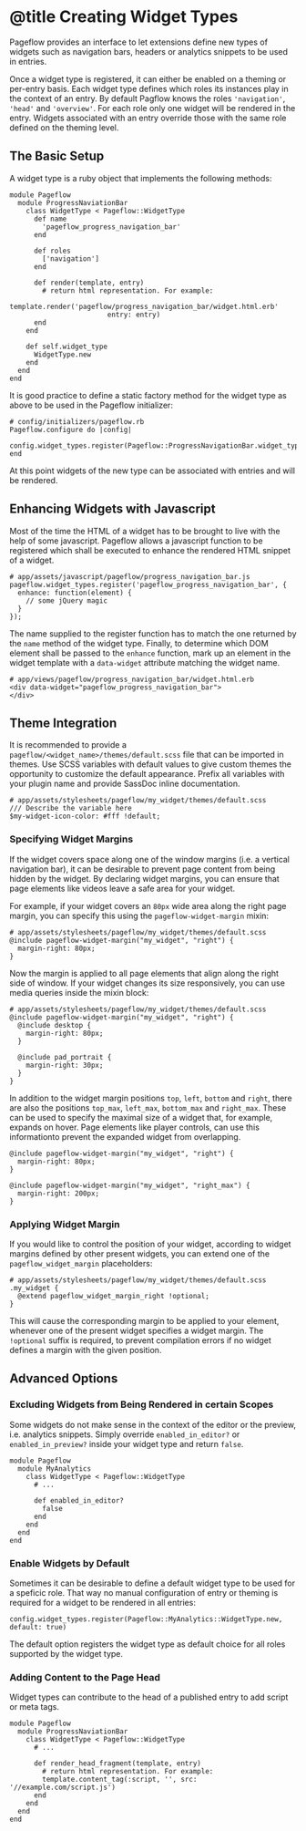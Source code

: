# @title Creating Widget Types

Pageflow provides an interface to let extensions define new types of
widgets such as navigation bars, headers or analytics snippets to be
used in entries.

Once a widget type is registered, it can either be enabled on a
theming or per-entry basis. Each widget type defines which roles its
instances play in the context of an entry. By default Pagflow knows
the roles `'navigation'`, `'head'` and `'overview'`. For each role only
one widget will be rendered in the entry. Widgets associated with an
entry override those with the same role defined on the theming level.

## The Basic Setup

A widget type is a ruby object that implements the following methods:

    module Pageflow
      module ProgressNaviationBar
        class WidgetType < Pageflow::WidgetType
          def name
            'pageflow_progress_navigation_bar'
          end

          def roles
            ['navigation']
          end

          def render(template, entry)
            # return html representation. For example:
            template.render('pageflow/progress_navigation_bar/widget.html.erb'
                            entry: entry)
          end
        end

        def self.widget_type
          WidgetType.new
        end
      end
    end

It is good practice to define a static factory method for the widget
type as above to be used in the Pageflow initializer:

    # config/initializers/pageflow.rb
    Pageflow.configure do |config|
      config.widget_types.register(Pageflow::ProgressNavigationBar.widget_type)
    end

At this point widgets of the new type can be associated with entries
and will be rendered.

## Enhancing Widgets with Javascript

Most of the time the HTML of a widget has to be brought to live with
the help of some javascript. Pageflow allows a javascript function to
be registered which shall be executed to enhance the rendered HTML
snippet of a widget.

    # app/assets/javascript/pageflow/progress_navigation_bar.js
    pageflow.widget_types.register('pageflow_progress_navigation_bar', {
      enhance: function(element) {
        // some jQuery magic
      }
    });

The name supplied to the register function has to match the one
returned by the `name` method of the widget type. Finally, to
determine which DOM element shall be passed to the `enhance` function,
mark up an element in the widget template with a `data-widget`
attribute matching the widget name.

    # app/views/pageflow/progress_navigation_bar/widget.html.erb
    <div data-widget="pageflow_progress_navigation_bar">
    </div>

## Theme Integration

It is recommended to provide a
`pageflow/<widget_name>/themes/default.scss` file that can be imported
in themes. Use SCSS variables with default values to give custom
themes the opportunity to customize the default appearance. Prefix all
variables with your plugin name and provide SassDoc inline
documentation.

    # app/assets/stylesheets/pageflow/my_widget/themes/default.scss
    /// Describe the variable here
    $my-widget-icon-color: #fff !default;

### Specifying Widget Margins

If the widget covers space along one of the window margins (i.e. a
vertical navigation bar), it can be desirable to prevent page content
from being hidden by the widget. By declaring widget margins, you can
ensure that page elements like videos leave a safe area for your
widget.

For example, if your widget covers an `80px` wide area along the right
page margin, you can specify this using the `pageflow-widget-margin`
mixin:

    # app/assets/stylesheets/pageflow/my_widget/themes/default.scss
    @include pageflow-widget-margin("my_widget", "right") {
      margin-right: 80px;
    }

Now the margin is applied to all page elements that align along the
right side of window. If your widget changes its size responsively,
you can use media queries inside the mixin block:

    # app/assets/stylesheets/pageflow/my_widget/themes/default.scss
    @include pageflow-widget-margin("my_widget", "right") {
      @include desktop {
        margin-right: 80px;
      }
    
      @include pad_portrait {
        margin-right: 30px;
      }
    }

In addition to the widget margin positions `top`, `left`, `bottom` and
`right`, there are also the positions `top_max`, `left_max`,
`bottom_max` and `right_max`. These can be used to specify the maximal
size of a widget that, for example, expands on hover. Page elements
like player controls, can use this informationto prevent the expanded
widget from overlapping.

    @include pageflow-widget-margin("my_widget", "right") {
      margin-right: 80px;
    }

    @include pageflow-widget-margin("my_widget", "right_max") {
      margin-right: 200px;
    }

### Applying Widget Margin

If you would like to control the position of your widget, according to
widget margins defined by other present widgets, you can extend one of
the `pageflow_widget_margin` placeholders:

    # app/assets/stylesheets/pageflow/my_widget/themes/default.scss
    .my_widget {
      @extend pageflow_widget_margin_right !optional;
    }

This will cause the corresponding margin to be applied to your
element, whenever one of the present widget specifies a widget
margin. The `!optional` suffix is required, to prevent compilation
errors if no widget defines a margin with the given position.

## Advanced Options

### Excluding Widgets from Being Rendered in certain Scopes

Some widgets do not make sense in the context of the editor or the
preview, i.e. analytics snippets. Simply override `enabled_in_editor?`
or `enabled_in_preview?` inside your widget type and return `false`.

    module Pageflow
      module MyAnalytics
        class WidgetType < Pageflow::WidgetType
          # ...

          def enabled_in_editor?
            false
          end
        end
      end
    end

### Enable Widgets by Default

Sometimes it can be desirable to define a default widget type to be
used for a speficic role. That way no manual configuration of entry or
theming is required for a widget to be rendered in all entries:

    config.widget_types.register(Pageflow::MyAnalytics::WidgetType.new, default: true)

The default option registers the widget type as default choice for all
roles supported by the widget type.

### Adding Content to the Page Head

Widget types can contribute to the head of a published entry to add
script or meta tags.

    module Pageflow
      module ProgressNaviationBar
        class WidgetType < Pageflow::WidgetType
          # ...

          def render_head_fragment(template, entry)
            # return html representation. For example:
            template.content_tag(:script, '', src: '//example.com/script.js')
          end
        end
      end
    end
